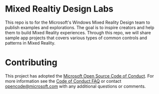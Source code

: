 # Mixed Realtiy Design Labs

This repo is to for the Microsoft's Windows Mixed Reality Design team to publish examples and explorations. The goal is to inspire creators and help them to build Mixed Reality experiences. Through this repo, we will share sample app projects that covers various types of common controls and patterns in Mixed Reality.

# Contributing

This project has adopted the [Microsoft Open Source Code of Conduct](https://opensource.microsoft.com/codeofconduct/). For more information see the [Code of Conduct FAQ](https://opensource.microsoft.com/codeofconduct/faq/) or contact [opencode@microsoft.com](mailto:opencode@microsoft.com) with any additional questions or comments.

